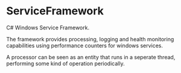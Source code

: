 # ServiceFramework
C# Windows Service Framework.

The framework provides processing, logging and health monitoring capabilities using performance counters for windows services.

A processor can be seen as an entity that runs in a seperate thread, performing some kind of operation periodically.
